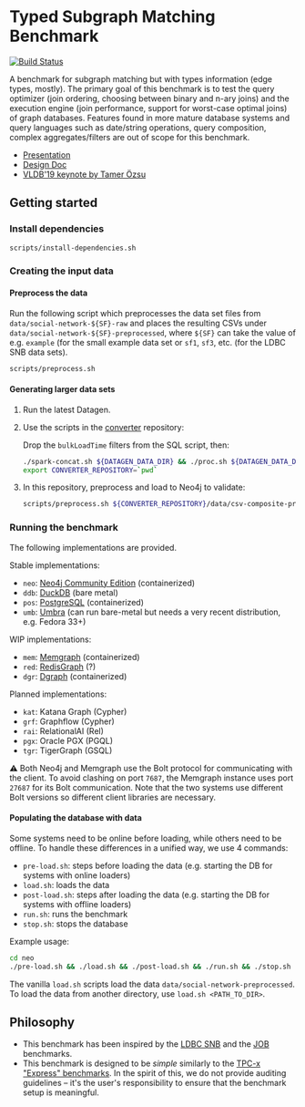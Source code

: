 # Typed Subgraph Matching Benchmark

[![Build Status](https://circleci.com/gh/ldbc/tsmb.svg?style=svg&circle-token=b558369d54d3205fc9d985a4dd2196b967ebcff8)](https://circleci.com/gh/ldbc/tsmb)

A benchmark for subgraph matching but with types information (edge types, mostly). The primary goal of this benchmark is to test the query optimizer (join ordering, choosing between binary and n-ary joins) and the execution engine (join performance, support for worst-case optimal joins) of graph databases. Features found in more mature database systems and query languages such as date/string operations, query composition, complex aggregates/filters are out of scope for this benchmark.

* [Presentation](https://docs.google.com/presentation/d/1pxyX_CWhFVYEttjTG2BrzuaMkEuLRxfhf5iX6n0leZI/edit)
* [Design Doc](https://docs.google.com/document/d/1w1cMNyrOoarG69fmNDr5UV7w_T0O0j-yZ0aYu29iWw8/edit)
* [VLDB'19 keynote by Tamer Özsu](https://vldb2019.github.io/files/VLDB19-keynote-1-slides.pdf)
## Getting started

### Install dependencies

```bash
scripts/install-dependencies.sh
```

### Creating the input data

#### Preprocess the data

Run the following script which preprocesses the data set files from `data/social-network-${SF}-raw` and places the resulting CSVs under `data/social-network-${SF}-preprocessed`, where `${SF}` can take the value of e.g. `example` (for the small example data set or `sf1`, `sf3`, etc. (for the LDBC SNB data sets).

```bash
scripts/preprocess.sh
```

#### Generating larger data sets

1. Run the latest Datagen.

1. Use the scripts in the [converter](https://github.com/ldbc/ldbc_snb_data_converter) repository:

   Drop the `bulkLoadTime` filters from the SQL script, then:

   ```bash
   ./spark-concat.sh ${DATAGEN_DATA_DIR} && ./proc.sh ${DATAGEN_DATA_DIR} --no-header && ./rename.sh
   export CONVERTER_REPOSITORY=`pwd`
   ```

1. In this repository, preprocess and load to Neo4j to validate:

   ```bash
   scripts/preprocess.sh ${CONVERTER_REPOSITORY}/data/csv-composite-projected-fk-legacy-filenames && neo/load.sh
   ```

### Running the benchmark

The following implementations are provided.

Stable implementations:

* `neo`: [Neo4j Community Edition](https://neo4j.com/) (containerized)
* `ddb`: [DuckDB](https://www.duckdb.org/) (bare metal)
* `pos`: [PostgreSQL](https://www.postgresql.org/) (containerized)
* `umb`: [Umbra](https://umbra-db.com/) (can run bare-metal but needs a very recent distribution, e.g. Fedora 33+)

WIP implementations:

* `mem`: [Memgraph](https://memgraph.com/) (containerized)
* `red`: [RedisGraph](https://oss.redislabs.com/redisgraph/) (?)
* `dgr`: [Dgraph](https://dgraph.io/) (containerized)

Planned implementations:

* `kat`: Katana Graph (Cypher)
* `grf`: Graphflow (Cypher)
* `rai`: RelationalAI (Rel)
* `pgx`: Oracle PGX (PGQL)
* `tgr`: TigerGraph (GSQL)

:warning: Both Neo4j and Memgraph use the Bolt protocol for communicating with the client.
To avoid clashing on port `7687`, the Memgraph instance uses port `27687` for its Bolt communication.
Note that the two systems use different Bolt versions so different client libraries are necessary.

#### Populating the database with data

Some systems need to be online before loading, while others need to be offline. To handle these differences in a unified way, we use 4 commands:

* `pre-load.sh`: steps before loading the data (e.g. starting the DB for systems with online loaders)
* `load.sh`: loads the data
* `post-load.sh`: steps after loading the data (e.g. starting the DB for systems with offline loaders)
* `run.sh`: runs the benchmark 
* `stop.sh`: stops the database

Example usage:

```bash
cd neo
./pre-load.sh && ./load.sh && ./post-load.sh && ./run.sh && ./stop.sh
```

The vanilla `load.sh` scripts load the data `data/social-network-preprocessed`. To load the data from another directory, use `load.sh <PATH_TO_DIR>`.

## Philosophy

* This benchmark has been inspired by the [LDBC SNB](https://arxiv.org/pdf/2001.02299.pdf) and the [JOB](https://db.in.tum.de/~leis/papers/lookingglass.pdf) benchmarks.
* This benchmark is designed to be *simple* similarly to the [TPC-x "Express" benchmarks](http://www.vldb.org/pvldb/vol6/p1186-nambiar.pdf).
In the spirit of this, we do not provide auditing guidelines – it's the user's responsibility to ensure that the benchmark setup is meaningful.
